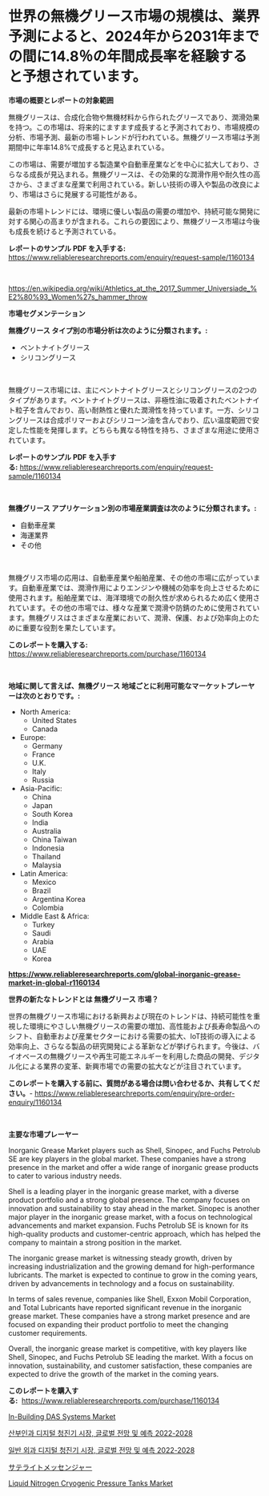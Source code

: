 <p><h1>世界の無機グリース市場の規模は、業界予測によると、2024年から2031年までの間に14.8％の年間成長率を経験すると予想されています。</h1></p><p><strong>市場の概要とレポートの対象範囲</strong></p>
<p><p>無機グリースは、合成化合物や無機材料から作られたグリースであり、潤滑効果を持つ。この市場は、将来的にますます成長すると予測されており、市場規模の分析、市場予測、最新の市場トレンドが行われている。無機グリース市場は予測期間中に年率14.8%で成長すると見込まれている。</p><p>この市場は、需要が増加する製造業や自動車産業などを中心に拡大しており、さらなる成長が見込まれる。無機グリースは、その効果的な潤滑作用や耐久性の高さから、さまざまな産業で利用されている。新しい技術の導入や製品の改良により、市場はさらに発展する可能性がある。</p><p>最新の市場トレンドには、環境に優しい製品の需要の増加や、持続可能な開発に対する関心の高まりが含まれる。これらの要因により、無機グリース市場は今後も成長を続けると予測されている。</p></p>
<p><strong>レポートのサンプル PDF を入手する:</strong> <a href="https://www.reliableresearchreports.com/enquiry/request-sample/1160134">https://www.reliableresearchreports.com/enquiry/request-sample/1160134</a></p>
<p>&nbsp;</p>
<p><a href="https://en.wikipedia.org/wiki/Athletics_at_the_2017_Summer_Universiade_%E2%80%93_Women%27s_hammer_throw">https://en.wikipedia.org/wiki/Athletics_at_the_2017_Summer_Universiade_%E2%80%93_Women%27s_hammer_throw</a></p>
<p><strong>市場セグメンテーション</strong></p>
<p><strong>無機グリース タイプ別の市場分析は次のように分類されます。:</strong></p>
<p><ul><li>ベントナイトグリース</li><li>シリコングリース</li></ul></p>
<p>&nbsp;</p>
<p><p>無機グリース市場には、主にベントナイトグリースとシリコングリースの2つのタイプがあります。ベントナイトグリースは、非極性油に吸着されたベントナイト粒子を含んでおり、高い耐熱性と優れた潤滑性を持っています。一方、シリコングリースは合成ポリマーおよびシリコーン油を含んでおり、広い温度範囲で安定した性能を発揮します。どちらも異なる特性を持ち、さまざまな用途に使用されています。</p></p>
<p><strong>レポートのサンプル PDF を入手する:</strong>&nbsp;<a href="https://www.reliableresearchreports.com/enquiry/request-sample/1160134">https://www.reliableresearchreports.com/enquiry/request-sample/1160134</a></p>
<p>&nbsp;</p>
<p><strong> 無機グリース アプリケーション別の市場産業調査は次のように分類されます。:</strong></p>
<p><ul><li>自動車産業</li><li>海運業界</li><li>その他</li></ul></p>
<p>&nbsp;</p>
<p><p>無機グリス市場の応用は、自動車産業や船舶産業、その他の市場に広がっています。自動車産業では、潤滑作用によりエンジンや機械の効率を向上させるために使用されます。船舶産業では、海洋環境での耐久性が求められるため広く使用されています。その他の市場では、様々な産業で潤滑や防錆のために使用されています。無機グリスはさまざまな産業において、潤滑、保護、および効率向上のために重要な役割を果たしています。</p></p>
<p><strong>このレポートを購入する:</strong>&nbsp; <a href="https://www.reliableresearchreports.com/purchase/1160134">https://www.reliableresearchreports.com/purchase/1160134</a></p>
<p>&nbsp;</p>
<p><strong>地域に関して言えば、無機グリース 地域ごとに利用可能なマーケットプレーヤーは次のとおりです。:</strong></p>
<p><ul>
    <li>
        North America:
        <ul>
            <li>United States</li>
            <li>Canada</li>
        </ul>
    </li>
    <li>
        Europe:
        <ul>
            <li>Germany</li>
            <li>France</li>
            <li>U.K.</li>
            <li>Italy</li>
            <li>Russia</li>
        </ul>
    </li>
    <li>
        Asia-Pacific:
        <ul>
            <li>China</li>
            <li>Japan</li>
            <li>South Korea</li>
            <li>India</li>
            <li>Australia</li>
            <li>China Taiwan</li>
            <li>Indonesia</li>
            <li>Thailand</li>
            <li>Malaysia</li>
        </ul>
    </li>
    <li>
        Latin America:
        <ul>
            <li>Mexico</li>
            <li>Brazil</li>
            <li>Argentina Korea</li>
            <li>Colombia</li>
        </ul>
    </li>
    <li>
        Middle East & Africa:
        <ul>
            <li>Turkey</li>
            <li>Saudi</li>
            <li>Arabia</li>
            <li>UAE</li>
            <li>Korea</li>
        </ul>
    </li>
    </ul></p>
<p><strong><a href="https://www.reliableresearchreports.com/global-inorganic-grease-market-in-global-r1160134">https://www.reliableresearchreports.com/global-inorganic-grease-market-in-global-r1160134</a></strong>&nbsp;</p>
<p><strong>世界の新たなトレンドとは 無機グリース 市場？</strong></p>
<p><p>世界の無機グリース市場における新興および現在のトレンドは、持続可能性を重視した環境にやさしい無機グリースの需要の増加、高性能および長寿命製品へのシフト、自動車および産業セクターにおける需要の拡大、IoT技術の導入による効率向上、さらなる製品の研究開発による革新などが挙げられます。今後は、バイオベースの無機グリースや再生可能エネルギーを利用した商品の開発、デジタル化による業界の変革、新興市場での需要の拡大などが注目されています。</p></p>
<p><strong>このレポートを購入する前に、質問がある場合は問い合わせるか、共有してください。</strong>- <a href="https://www.reliableresearchreports.com/enquiry/pre-order-enquiry/1160134">https://www.reliableresearchreports.com/enquiry/pre-order-enquiry/1160134</a></p>
<p>&nbsp;</p>
<p><strong>主要な市場プレーヤー</strong></p>
<p><p>Inorganic Grease Market players such as Shell, Sinopec, and Fuchs Petrolub SE are key players in the global market. These companies have a strong presence in the market and offer a wide range of inorganic grease products to cater to various industry needs. </p><p>Shell is a leading player in the inorganic grease market, with a diverse product portfolio and a strong global presence. The company focuses on innovation and sustainability to stay ahead in the market. Sinopec is another major player in the inorganic grease market, with a focus on technological advancements and market expansion. Fuchs Petrolub SE is known for its high-quality products and customer-centric approach, which has helped the company to maintain a strong position in the market. </p><p>The inorganic grease market is witnessing steady growth, driven by increasing industrialization and the growing demand for high-performance lubricants. The market is expected to continue to grow in the coming years, driven by advancements in technology and a focus on sustainability. </p><p>In terms of sales revenue, companies like Shell, Exxon Mobil Corporation, and Total Lubricants have reported significant revenue in the inorganic grease market. These companies have a strong market presence and are focused on expanding their product portfolio to meet the changing customer requirements. </p><p>Overall, the inorganic grease market is competitive, with key players like Shell, Sinopec, and Fuchs Petrolub SE leading the market. With a focus on innovation, sustainability, and customer satisfaction, these companies are expected to drive the growth of the market in the coming years.</p></p>
<p><strong>このレポートを購入する:</strong>&nbsp;&nbsp;<a href="https://www.reliableresearchreports.com/purchase/1160134">https://www.reliableresearchreports.com/purchase/1160134</a></p>
<p><p><a href="https://github.com/sosoelmasry38/Market-Research-Report-List-1/blob/main/in-building-das-systems-market.md">In-Building DAS Systems Market</a></p><p><a href="https://github.com/Nicolasrown5/Market-Research-Report-List-1/blob/main/6668039130711.md">산부인과 디지털 청진기 시장, 글로벌 전망 및 예측 2022-2028</a></p><p><a href="https://github.com/rcabello548/Market-Research-Report-List-2/blob/main/3780462130710.md">일반 외과 디지털 청진기 시장, 글로벌 전망 및 예측 2022-2028</a></p><p><a href="https://medium.com/@carolynsparkly/%E8%A1%9B%E6%98%9F%E3%83%A1%E3%83%83%E3%82%BB%E3%83%B3%E3%82%B8%E3%83%A3%E3%83%BC%E5%B8%82%E5%A0%B4%E3%83%AC%E3%83%9D%E3%83%BC%E3%83%88%E3%81%AF-%E3%81%93%E3%81%AE%E5%B8%82%E5%A0%B4%E3%81%AE%E6%9C%80%E6%96%B0%E3%81%AE%E3%83%88%E3%83%AC%E3%83%B3%E3%83%89%E3%82%84%E6%88%90%E9%95%B7%E6%A9%9F%E4%BC%9A%E3%82%92%E6%98%8E%E3%82%89%E3%81%8B%E3%81%AB%E3%81%97%E3%81%A6%E3%81%84%E3%81%BE%E3%81%99-89c3663f2ecb">サテライトメッセンジャー</a></p><p><a href="https://issuu.com/reportprime-2/docs/liquid-nitrogen-cryogenic-pressure-tanks-market-si">Liquid Nitrogen Cryogenic Pressure Tanks Market</a></p></p>